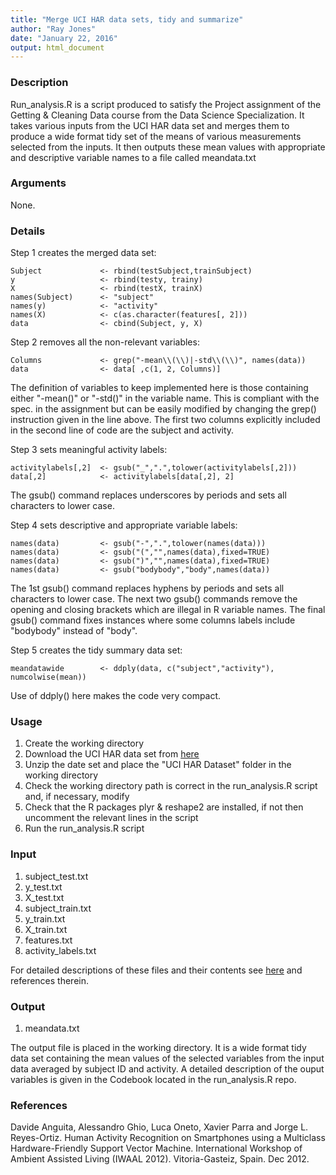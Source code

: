 ```yaml
---
title: "Merge UCI HAR data sets, tidy and summarize"
author: "Ray Jones"
date: "January 22, 2016"
output: html_document
---
```


### Description

Run_analysis.R is a script produced to satisfy the Project assignment of the Getting & Cleaning Data course from the Data Science Specialization. It takes various inputs from the UCI HAR data set and merges them to produce a wide format tidy set of the means of various measurements selected from the inputs. It then outputs these mean values with appropriate and descriptive variable names to a file called meandata.txt  
 
### Arguments

None.  

### Details

Step 1 creates the merged data set:  

```
Subject             <- rbind(testSubject,trainSubject)
y                   <- rbind(testy, trainy)
X                   <- rbind(testX, trainX)
names(Subject)      <- "subject"
names(y)            <- "activity"
names(X)            <- c(as.character(features[, 2]))
data                <- cbind(Subject, y, X)
```

Step 2 removes all the non-relevant variables:

```
Columns             <- grep("-mean\\(\\)|-std\\(\\)", names(data))
data                <- data[ ,c(1, 2, Columns)]
```
The definition of variables to keep implemented here is those containing either "-mean()" or "-std()" in the variable name. This is compliant with the spec. in the assignment but can be easily modified by changing the grep() instruction given in the line above. The first two columns explicitly included in the second line of code are the subject and activity.

Step 3 sets meaningful activity labels:

```
activitylabels[,2]  <- gsub("_",".",tolower(activitylabels[,2]))
data[,2]            <- activitylabels[data[,2], 2]
```
The gsub() command replaces underscores by periods and sets all characters to lower case.

Step 4 sets descriptive and appropriate variable labels:

```
names(data)         <- gsub("-",".",tolower(names(data)))
names(data)         <- gsub("(","",names(data),fixed=TRUE)
names(data)         <- gsub(")","",names(data),fixed=TRUE)
names(data)         <- gsub("bodybody","body",names(data))
```
The 1st gsub() command replaces hyphens by periods and sets all characters to lower case. The next two gsub() commands remove the opening and closing brackets which are illegal in R variable names. The final gsub() command fixes instances where some columns labels include "bodybody" instead of "body".

Step 5 creates the tidy summary data set:

```
meandatawide 		<- ddply(data, c("subject","activity"), numcolwise(mean))
```
Use of ddply() here makes the code very compact.

### Usage

1. Create the working directory
2. Download the UCI HAR data set from [here](https://d396qusza40orc.cloudfront.net/getdata%2Fprojectfiles%2FUCI%20HAR%20Dataset.zip)
3. Unzip the date set and place the "UCI HAR Dataset" folder in the working directory
4. Check the working directory path is correct in the run_analysis.R script and, if necessary, modify
5. Check that the R packages plyr & reshape2 are installed, if not then uncomment the relevant lines in the script
6. Run the run_analysis.R script  

### Input

1. subject_test.txt
2. y_test.txt
3. X_test.txt
4. subject_train.txt
5. y_train.txt
6. X_train.txt
7. features.txt
8. activity_labels.txt  

For detailed descriptions of these files and their contents see [here](http://archive.ics.uci.edu/ml/datasets/Human+Activity+Recognition+Using+Smartphones) and references therein.  
 
### Output

1. meandata.txt  

The output file is placed in the working directory. It is a wide format tidy data set containing the mean values of the selected variables from the input data averaged by subject ID and activity. A detailed description of the ouput variables is given in the Codebook located in the run_analysis.R repo.  

### References

Davide Anguita, Alessandro Ghio, Luca Oneto, Xavier Parra and Jorge L. Reyes-Ortiz. Human Activity Recognition on Smartphones using a Multiclass Hardware-Friendly Support Vector Machine. International Workshop of Ambient Assisted Living (IWAAL 2012). Vitoria-Gasteiz, Spain. Dec 2012. 
